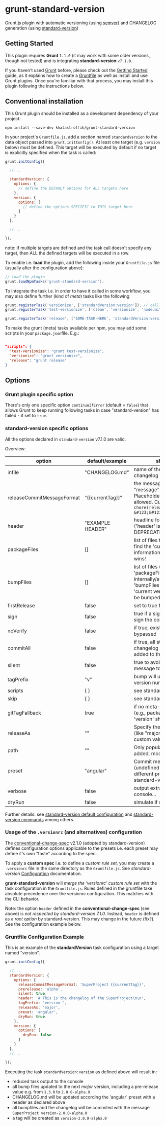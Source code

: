 # grunt-standard-version

Grunt.js plugin with automatic versioning (using [semver](https://github.com/semver/semver)) and CHANGELOG generation (using [standard-version](https://github.com/conventional-changelog/standard-version))

## Getting Started

This plugin requires **Grunt** `1.1.0` (it may work with some older versions, though not tested) and is integrating **standard-version** `v7.1.0`.

If you haven't used [Grunt](http://gruntjs.com/) before, please check out the [Getting Started](http://gruntjs.com/getting-started) guide, as it explains how to create a [Gruntfile](http://gruntjs.com/sample-gruntfile) as well as install and use Grunt plugins. Once you're familiar with that process, you may install this plugin following the instructions below.

## Conventional installation

This Grunt plugin should be installed as a development dependency of your project:

```shell
npm install --save-dev khatastroffik/grunt-standard-version 
```

In your project's `Gruntfile.js`, add a section named `standardVersion` to the data object passed into `grunt.initConfig()`. At least one target (e.g. `version` below) must be defined. This target will be executed by default if no target is explicitly specified when the task is called:

```js
grunt.initConfig({

  //...

  standardVersion: {
    options: {
      // define the DEFAULT options for ALL targets here
    },
    version: {
      options: {
        // define the options SPECIFIC to THIS target here
      }
    }
  },

  //...

});
```
note: if multiple targets are defined and the task call doesn't specify any target, then ALL the defined targets will be executed in a row.

To enable i.e. **load** the plugin, add the following inside your `Gruntfile.js` file (usually after the configuration above):

```js
// load the plugin
grunt.loadNpmTasks('grunt-standard-version');
```

To integrate the task i.e. in order to have it called in some workflow, you may also define further (kind of *meta*) tasks like the following:

```js
grunt.registerTask('versionize', ['standardVersion:version']); // call the task with target 'version'
grunt.registerTask('test-versionize', ['clean', 'versionize', 'nodeunit']); // call the 'versionize' task above

grunt.registerTask('release', ['SOME-TASK-HERE', 'standardVersion:version', 'SOME-TASK-THERE']);
```

To make the grunt (meta) tasks available per npm, you may add some scripts in your `package.json`file. E.g.:

```json

"scripts": {
  "test-versionize": "grunt test-versionize",
  "versionize": "grunt versionize",
  "release": "grunt release"
}

```


## Options

### Grunt plugin specific option

There's only one specific option `continueIfError` (default = `false`) that allows Grunt to keep running following tasks in case "standard-version" has failed - if set to `true`.

### standard-version specific options

All the options declared in `standard-version` v7.1.0 are valid.

Overview:

|option|default/example|short description
|------|---------------|-----------------
|infile| "CHANGELOG.md"|name of the file used to track the changelog
|releaseCommitMessageFormat|"&#123;&#123;currentTag&#125;&#125;"| the message of the commit (the old "message" option is deprecated). Placeholder "&#123;&#123;currentTag&#125;&#125;" is allowed. Current default is `chore(release): &#123;&#123;currentTag&#125;&#125;`
|header|"EXAMPLE HEADER"|headline for the list of changes ('header' is the replacement for the DEPRECATED 'changelogHeader')
|packageFiles|[]|list of files that will be scanned to find the 'current version' information. First version found wins!
|bumpFiles|[]|list of files (note: the listed 'packageFiles' will be added internally/automatically to the 'bumpFiles' list) in which the 'current version' information should be bumped
|firstRelease|false|set to true for the very first release
|sign|false|true if a signature should be used to sign the commits...
|noVerify|false|if true, existing git hooks will be bypassed
|commitAll|false|if true, all staged files (beside the changelog and bumpfiles) will be added to the commit
|silent|false|true to avoid displaying any message to console etc.
|tagPrefix|"v"|bump will use this to prefix the new version number
|scripts|&#123;	&#125;|see standard-version docs
|skip|&#123;	&#125;|see standard-version docs
|gitTagFallback|true|if no meta-information file is found (e.g., package.json), a fallback 'version' should be used
|releaseAs|""|Specify the release type manually (like "major", "minor", "patch" or a custom value like "1.0")
|path|""|Only populate commits with files added, modified... under this path
|preset|"angular"|Commit message guideline preset (undefined by default). many different presets exist. see standard-version documentation
|verbose|false|output extra log information to console...
|dryRun|false|simulate if set to true

Further details: see [standard-version default configuration](https://github.com/conventional-changelog/standard-version/blob/master/defaults.js) and [standard-version commands](https://github.com/conventional-changelog/standard-version/blob/master/command.js) among others.

### Usage of the `.versionrc` (and alternatives) configuration

The [conventional-change-spec](https://github.com/conventional-changelog/conventional-changelog-config-spec/blob/master/versions/2.1.0/README.md) v2.1.0 (adopted by standard-version) defines configuration options applicable to the presets i.e. each preset may define it's own "taste" according to the spec.

To apply a **custom spec** i.e. to define a *custom rule set*, you may create a `.versionrc` file in the same directory as the `Gruntfile.js`.
See *standard-version* [Configuration](https://github.com/conventional-changelog/standard-version#configuration) documentation.

**grunt-standard-version** will *merge the 'versionrc' custom rule set* with the task configuration in the `Gruntfile.js`. Rules defined in the gruntfile take absolute precedence over the versionrc configuration. This matches with the CLI behavior.

Note: the option `header` defined in the **conventional-change-spec** (see above) is *not respected by standard-version 7.1.0*. Instead, `header` is defined as a *root option* by standard-version. This may change in the future (fix?). See the configuration example below.

### Gruntfile Configuration Example

This is an example of the **standardVersion** task configuration using a target named "version".

```js
grunt.initConfig({

  //...
  standardVersion: {
    options: {
      releaseCommitMessageFormat: 'SuperProject {{currentTag}}',
      prerelease: 'alpha',
      silent: true,
      header: '# This is the changelog of the SuperProject\n\n',
      tagPrefix: "version-",
      releaseAs: 'major',
      preset: 'angular',
      dryRun: true
    },
    version: { 
      options: {
        dryRun: false
      }
    }
  },
  //...

});
```

Executing the task `standardVersion:version` as defined above will result in:

- reduced task output to the console
- all bump files updated to the next *major* version, including a pre-release value e.g. from `1.3.0` to `2.0.0-alpha.0`
- CHANGELOG.md will be updated according the 'angular' preset with a header as declared above
- all bumpfiles and the changelog will be commited with the message `SuperProject version-2.0.0-alpha.0`
- a tag will be created as `version-2.0.0-alpha.0`

